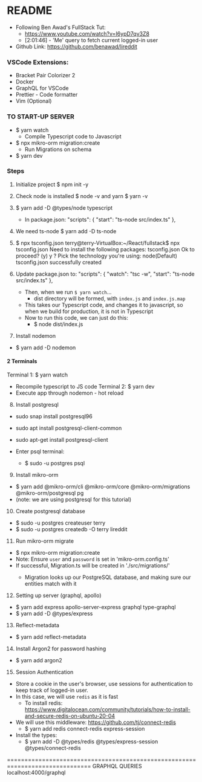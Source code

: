 # README 
- Following Ben Awad's FullStack Tut:
  - https://www.youtube.com/watch?v=I6ypD7qv3Z8
  - [2:01:46] - 'Me' query to fetch current logged-in user
- Github Link: https://github.com/benawad/lireddit


### VSCode Extensions:
- Bracket Pair Colorizer 2
- Docker
- GraphQL for VSCode
- Prettier - Code formatter
- Vim (Optional)

### TO START-UP SERVER
- $ yarn watch
  - Compile Typescript code to Javascript
- $ npx mikro-orm migration:create
  - Run Migrations on schema
- $ yarn dev



### Steps
1. Initialize project
    $ npm init -y

2. Check node is installed
    $ node -v
    and yarn
    $ yarn -v

3. $ yarn add -D @types/node typescript
   - In package.json:
    "scripts": {
        "start": "ts-node src/index.ts"
        },

4. We need ts-node
    $ yarn add -D ts-node

5. $ npx tsconfig.json
        terry@terry-VirtualBox:~/React/fullstack$ npx tsconfig.json
        Need to install the following packages:
        tsconfig.json
        Ok to proceed? (y) y
        ? Pick the technology you're using: node(Default)
        tsconfig.json successfully created

6. Update package.json to:
    "scripts": {
    "watch": "tsc -w",
    "start": "ts-node src/index.ts"
  },

    - Then, when we run `$ yarn watch`...
      - dist directory will be formed, with `index.js` and `index.js.map`
    - This takes our Typescript code, and changes it to javascript, so when we build for production, it is not in Typescript
    - Now to run this code, we can just do this:
      - $ node dist/index.js

7. Install nodemon
  - $ yarn add -D nodemon

#### 2 Terminals 
Terminal 1: $ yarn watch
  - Recompile typescript to JS code
Terminal 2: $ yarn dev
  - Execute app through nodemon - hot reload

8. Install postgresql
  - sudo snap install postgresql96
  - sudo apt install postgresql-client-common
  - sudo apt-get install postgresql-client

- Enter psql terminal:
  - $ sudo -u postgres psql

9. Install mikro-orm
  - $ yarn add @mikro-orm/cli @mikro-orm/core @mikro-orm/migrations @mikro-orm/postgresql pg
  - (note: we are using postgresql for this tutorial)

10. Create postgresql database
  - $ sudo -u postgres createuser terry
  - $ sudo -u postgres createdb -O terry lireddit

11. Run mikro-orm migrate
  - $ npx mikro-orm migration:create
  - Note: Ensure `user` and `password` is set in 'mikro-orm.config.ts'
  - If successful, Migration<someNumbers>.ts will be created in './src/migrations/'
    - Migration looks up our PostgreSQL database, and making sure our entities match with it

12. Setting up server (graphql, apollo)
  - $ yarn add express apollo-server-express graphql type-graphql
  - $ yarn add -D @types/express


13. Reflect-metadata
  - $ yarn add reflect-metadata

14. Install Argon2 for password hashing
  - $ yarn add argon2

15. Session Authentication
  - Store a cookie in the user's browser, use sessions for authentication to keep track of logged-in user.
  - In this case, we will use `redis` as it is fast
    - To install redis: https://www.digitalocean.com/community/tutorials/how-to-install-and-secure-redis-on-ubuntu-20-04
  - We will use this middleware: https://github.com/tj/connect-redis
    - $ yarn add redis connect-redis express-session
  - Install the types:
    - $ yarn add -D @types/redis @types/express-session @types/connect-redis
  

==============================================================================
GRAPHQL QUERIES
localhost:4000/graphql


